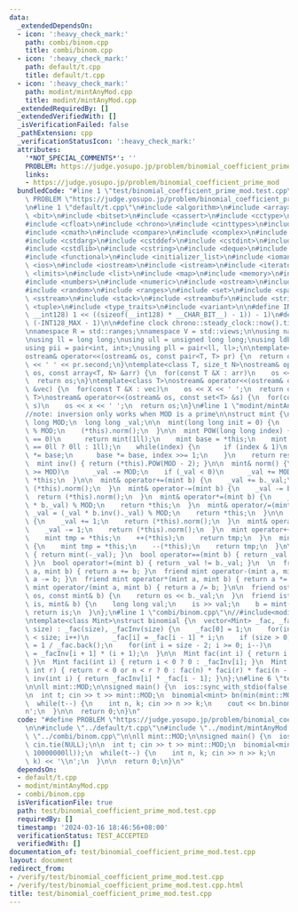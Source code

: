 ```yaml
---
data:
  _extendedDependsOn:
  - icon: ':heavy_check_mark:'
    path: combi/binom.cpp
    title: combi/binom.cpp
  - icon: ':heavy_check_mark:'
    path: default/t.cpp
    title: default/t.cpp
  - icon: ':heavy_check_mark:'
    path: modint/mintAnyMod.cpp
    title: modint/mintAnyMod.cpp
  _extendedRequiredBy: []
  _extendedVerifiedWith: []
  _isVerificationFailed: false
  _pathExtension: cpp
  _verificationStatusIcon: ':heavy_check_mark:'
  attributes:
    '*NOT_SPECIAL_COMMENTS*': ''
    PROBLEM: https://judge.yosupo.jp/problem/binomial_coefficient_prime_mod
    links:
    - https://judge.yosupo.jp/problem/binomial_coefficient_prime_mod
  bundledCode: "#line 1 \"test/binomial_coefficient_prime_mod.test.cpp\"\n#define\
    \ PROBLEM \"https://judge.yosupo.jp/problem/binomial_coefficient_prime_mod\"\n\
    \n#line 1 \"default/t.cpp\"\n#include <algorithm>\n#include <array>\n#include\
    \ <bit>\n#include <bitset>\n#include <cassert>\n#include <cctype>\n#include <cfenv>\n\
    #include <cfloat>\n#include <chrono>\n#include <cinttypes>\n#include <climits>\n\
    #include <cmath>\n#include <compare>\n#include <complex>\n#include <concepts>\n\
    #include <cstdarg>\n#include <cstddef>\n#include <cstdint>\n#include <cstdio>\n\
    #include <cstdlib>\n#include <cstring>\n#include <deque>\n#include <fstream>\n\
    #include <functional>\n#include <initializer_list>\n#include <iomanip>\n#include\
    \ <ios>\n#include <iostream>\n#include <istream>\n#include <iterator>\n#include\
    \ <limits>\n#include <list>\n#include <map>\n#include <memory>\n#include <new>\n\
    #include <numbers>\n#include <numeric>\n#include <ostream>\n#include <queue>\n\
    #include <random>\n#include <ranges>\n#include <set>\n#include <span>\n#include\
    \ <sstream>\n#include <stack>\n#include <streambuf>\n#include <string>\n#include\
    \ <tuple>\n#include <type_traits>\n#include <variant>\n\n#define INT128_MAX (__int128)(((unsigned\
    \ __int128) 1 << ((sizeof(__int128) * __CHAR_BIT__) - 1)) - 1)\n#define INT128_MIN\
    \ (-INT128_MAX - 1)\n\n#define clock chrono::steady_clock::now().time_since_epoch().count()\n\
    \nnamespace R = std::ranges;\nnamespace V = std::views;\n\nusing namespace std;\n\
    \nusing ll = long long;\nusing ull = unsigned long long;\nusing ldb = long double;\n\
    using pii = pair<int, int>;\nusing pll = pair<ll, ll>;\n\ntemplate<class T>\n\
    ostream& operator<<(ostream& os, const pair<T, T> pr) {\n  return os << pr.first\
    \ << ' ' << pr.second;\n}\ntemplate<class T, size_t N>\nostream& operator<<(ostream&\
    \ os, const array<T, N> &arr) {\n  for(const T &X : arr)\n    os << X << ' ';\n\
    \  return os;\n}\ntemplate<class T>\nostream& operator<<(ostream& os, const vector<T>\
    \ &vec) {\n  for(const T &X : vec)\n    os << X << ' ';\n  return os;\n}\ntemplate<class\
    \ T>\nostream& operator<<(ostream& os, const set<T> &s) {\n  for(const T &x :\
    \ s)\n    os << x << ' ';\n  return os;\n}\n#line 1 \"modint/mintAnyMod.cpp\"\n\
    //note: inversion only works when MOD is a prime\n\nstruct mint {\n  static long\
    \ long MOD;\n  long long _val;\n\n  mint(long long init = 0) {\n    _val = init\
    \ % MOD;\n    (*this).norm();\n  }\n\n  mint POW(long long index) {\n    if (index\
    \ == 0)\n      return mint(1ll);\n    mint base = *this;\n    mint res = (base\
    \ == 0ll ? 0ll : 1ll);\n    while(index) {\n      if (index & 1)\n        res\
    \ *= base;\n      base *= base, index >>= 1;\n    }\n    return res;\n  }\n\n\
    \  mint inv() { return (*this).POW(MOD - 2); }\n\n  mint& norm() {\n    if (_val\
    \ >= MOD)\n      _val -= MOD;\n    if (_val < 0)\n      _val += MOD;\n    return\
    \ *this;\n  }\n\n  mint& operator+=(mint b) {\n    _val += b._val;\n    return\
    \ (*this).norm();\n  }\n  mint& operator-=(mint b) {\n    _val -= b._val;\n  \
    \  return (*this).norm();\n  }\n  mint& operator*=(mint b) {\n    _val = (_val\
    \ * b._val) % MOD;\n    return *this;\n  }\n  mint& operator/=(mint b) {\n   \
    \ _val = (_val * b.inv()._val) % MOD;\n    return *this;\n  }\n\n  mint& operator++()\
    \ {\n    _val += 1;\n    return (*this).norm();\n  }\n  mint& operator--() {\n\
    \    _val -= 1;\n    return (*this).norm();\n  }\n  mint operator++(signed) {\n\
    \    mint tmp = *this;\n    ++(*this);\n    return tmp;\n  }\n  mint operator--(signed)\
    \ {\n    mint tmp = *this;\n    --(*this);\n    return tmp;\n  }\n\n  mint operator-()\
    \ { return mint(-_val); }\n  bool operator==(mint b) { return _val == b._val;\
    \ }\n  bool operator!=(mint b) { return _val != b._val; }\n  \n  friend mint operator+(mint\
    \ a, mint b) { return a += b; }\n  friend mint operator-(mint a, mint b) { return\
    \ a -= b; }\n  friend mint operator*(mint a, mint b) { return a *= b; }\n  friend\
    \ mint operator/(mint a, mint b) { return a /= b; }\n\n  friend ostream& operator<<(ostream&\
    \ os, const mint& b) {\n    return os << b._val;\n  }\n  friend istream& operator>>(istream&\
    \ is, mint& b) {\n    long long val;\n    is >> val;\n    b = mint(val);\n   \
    \ return is;\n  }\n};\n#line 1 \"combi/binom.cpp\"\n//#include<modint/MontgomeryModInt.cpp>\n\
    \ntemplate<class Mint>\nstruct binomial {\n  vector<Mint> _fac, _facInv;\n  binomial(int\
    \ size) : _fac(size), _facInv(size) {\n    _fac[0] = 1;\n    for(int i = 1; i\
    \ < size; i++)\n      _fac[i] = _fac[i - 1] * i;\n    if (size > 0)\n      _facInv.back()\
    \ = 1 / _fac.back();\n    for(int i = size - 2; i >= 0; i--)\n      _facInv[i]\
    \ = _facInv[i + 1] * (i + 1);\n  }\n\n  Mint fac(int i) { return i < 0 ? 0 : _fac[i];\
    \ }\n  Mint faci(int i) { return i < 0 ? 0 : _facInv[i]; }\n  Mint binom(int n,\
    \ int r) { return r < 0 or n < r ? 0 : fac(n) * faci(r) * faci(n - r); }\n  Mint\
    \ inv(int i) { return _facInv[i] * _fac[i - 1]; }\n};\n#line 6 \"test/binomial_coefficient_prime_mod.test.cpp\"\
    \n\nll mint::MOD;\n\nsigned main() {\n  ios::sync_with_stdio(false), cin.tie(NULL);\n\
    \n  int t; cin >> t >> mint::MOD;\n  binomial<mint> bn(min(mint::MOD, 10000000ll));\n\
    \  while(t--) {\n    int n, k; cin >> n >> k;\n    cout << bn.binom(n, k) << '\\\
    n';\n  }\n\n  return 0;\n}\n"
  code: "#define PROBLEM \"https://judge.yosupo.jp/problem/binomial_coefficient_prime_mod\"\
    \n\n#include \"../default/t.cpp\"\n#include \"../modint/mintAnyMod.cpp\"\n#include\
    \ \"../combi/binom.cpp\"\n\nll mint::MOD;\n\nsigned main() {\n  ios::sync_with_stdio(false),\
    \ cin.tie(NULL);\n\n  int t; cin >> t >> mint::MOD;\n  binomial<mint> bn(min(mint::MOD,\
    \ 10000000ll));\n  while(t--) {\n    int n, k; cin >> n >> k;\n    cout << bn.binom(n,\
    \ k) << '\\n';\n  }\n\n  return 0;\n}\n"
  dependsOn:
  - default/t.cpp
  - modint/mintAnyMod.cpp
  - combi/binom.cpp
  isVerificationFile: true
  path: test/binomial_coefficient_prime_mod.test.cpp
  requiredBy: []
  timestamp: '2024-03-16 18:46:56+08:00'
  verificationStatus: TEST_ACCEPTED
  verifiedWith: []
documentation_of: test/binomial_coefficient_prime_mod.test.cpp
layout: document
redirect_from:
- /verify/test/binomial_coefficient_prime_mod.test.cpp
- /verify/test/binomial_coefficient_prime_mod.test.cpp.html
title: test/binomial_coefficient_prime_mod.test.cpp
---
```

